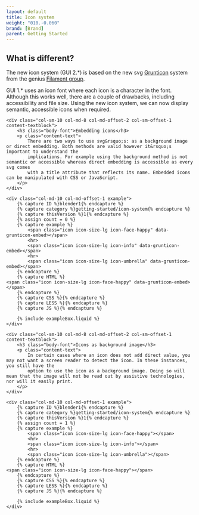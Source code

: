 ```yaml
---
layout: default
title: Icon system
weight: "010.-0.060"
brand: [Brand]
parent: Getting Started
---
```


<div class="row">
	<div class="col-sm-12 col-md-10 col-md-offset-1 content-textblock">
		<h2 class="body-font">What is different?</h2>
		<p class="lead">
			The new icon system (GUI 2.*) is based on the new svg <a href="http://www.grunticon.com/" target="_blank">Grunticon</a> system from the genius
			<a href="https://www.filamentgroup.com/" target="_blank">Filament group</a>.
		</p>
		<p class="lead">
			GUI 1.* uses an icon font where each icon is a character in the font. Although this works well, there are a couple of drawbacks, including accessibility
			and file size. Using the new icon system, we can now display semantic, accessible icons when required.
		</p>
	</div>

</div>


<div class="row">

	<div class="col-sm-10 col-md-8 col-md-offset-2 col-sm-offset-1 content-textblock">
		<h3 class="body-font">Embedding icons</h3>
		<p class="content-text">
			There are two ways to use svg&rsquo;s: as a background image or direct embedding. Both methods are valid however it&rsquo;s important to understand the
			implications. For example using the background method is not semantic or accessible whereas direct embedding is accessible as every svg comes
			with a title attribute that reflects its name. Embedded icons can be manipulated with CSS or JavaScript.
		</p>
	</div>

</div>


<div class="row">

	<div class="col-md-10 col-md-offset-1 example">
		{% capture ID %}blender1{% endcapture %}
		{% capture category %}getting-started/icon-system{% endcapture %}
		{% capture thisVersion %}1{% endcapture %}
		{% assign count = 0 %}
		{% capture example %}
			<span class="icon icon-size-lg icon-face-happy" data-grunticon-embed></span>
			<hr>
			<span class="icon icon-size-lg icon-info" data-grunticon-embed></span>
			<hr>
			<span class="icon icon-size-lg icon-umbrella" data-grunticon-embed></span>
		{% endcapture %}
		{% capture HTML %}
	<span class="icon icon-size-lg icon-face-happy" data-grunticon-embed></span>
		{% endcapture %}
		{% capture CSS %}{% endcapture %}
		{% capture LESS %}{% endcapture %}
		{% capture JS %}{% endcapture %}

		{% include exampleBox.liquid %}
	</div>

</div>


<div class="row">

	<div class="col-sm-10 col-md-8 col-md-offset-2 col-sm-offset-1 content-textblock">
		<h3 class="body-font">Icons as background image</h3>
		<p class="content-text">
			In certain cases where an icon does not add direct value, you may not want a screen reader to detect the icon. In these instances, you still have the
			option to use the icon as a background image. Doing so will mean that the image will not be read out by assistive technologies, nor will it easily print.
		</p>
	</div>

</div>


<div class="row">

	<div class="col-md-10 col-md-offset-1 example">
		{% capture ID %}blender1{% endcapture %}
		{% capture category %}getting-started/icon-system{% endcapture %}
		{% capture thisVersion %}1{% endcapture %}
		{% assign count = 1 %}
		{% capture example %}
			<span class="icon icon-size-lg icon-face-happy"></span>
			<hr>
			<span class="icon icon-size-lg icon-info"></span>
			<hr>
			<span class="icon icon-size-lg icon-umbrella"></span>
		{% endcapture %}
		{% capture HTML %}
	<span class="icon icon-size-lg icon-face-happy"></span>
		{% endcapture %}
		{% capture CSS %}{% endcapture %}
		{% capture LESS %}{% endcapture %}
		{% capture JS %}{% endcapture %}

		{% include exampleBox.liquid %}
	</div>
</div>